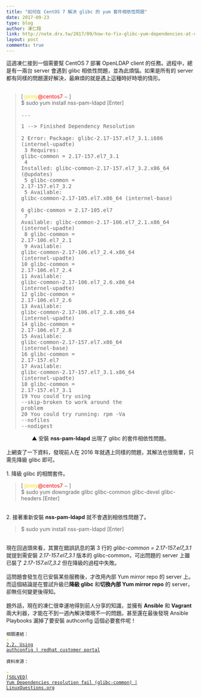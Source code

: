 ```yaml
---
title: "如何在 CentOS 7 解決 glibc 的 yum 套件相依性問題"
date: 2017-09-23
type: blog
author: 凍仁翔
link: http://note.drx.tw/2017/09/how-to-fix-glibc-yum-dependencies-at-centos-7.html
layout: post
comments: true
---
```


這週凍仁接到一個需要幫 CentOS 7 部署 OpenLDAP client 的任務。過程中，總是有一兩台 server 會遇到 glibc 相依性問題，並為此煩惱。如果是所有的 server 都有同樣的問題還好解決，最麻煩的就是遇上這種時好時壞的情形。<br /><br /><blockquote>[ <span style="color: #ffdb00;">jonny</span><span style="color: red;">@centos7</span> <span style="color: #ad7fa8;">~</span> ]<br />$ sudo yum install nss-pam-ldapd <span class="Ctrl">[Enter]</span><br /><pre>...<br /><span class="lnr"> 1</span> --&gt; Finished Dependency Resolution<br /><span class="lnr"> 2</span> Error: Package: glibc-2.17-157.el7_3.1.i686 (internel-upadte)<br /><span class="lnr"> 3</span>   Requires: glibc-common = 2.17-157.el7_3.1<br /><span class="lnr"> 4</span>   Installed: glibc-common-2.17-157.el7_3.2.x86_64 (@updates)<br /><span class="lnr"> 5</span>       glibc-common = 2.17-157.el7_3.2<br /><span class="lnr"> 5</span>   Available: glibc-common-2.17-105.el7.x86_64 (internel-base)<br /><span class="lnr"> 6</span>       glibc-common = 2.17-105.el7<br /><span class="lnr"> 7</span>   Available: glibc-common-2.17-106.el7_2.1.x86_64 (internel-upadte)<br /><span class="lnr"> 8</span>       glibc-common = 2.17-106.el7_2.1<br /><span class="lnr"> 9</span>   Available: glibc-common-2.17-106.el7_2.4.x86_64 (internel-upadte)<br /><span class="lnr">10</span>       glibc-common = 2.17-106.el7_2.4<br /><span class="lnr">11</span>   Available: glibc-common-2.17-106.el7_2.6.x86_64 (internel-upadte)<br /><span class="lnr">12</span>       glibc-common = 2.17-106.el7_2.6<br /><span class="lnr">13</span>   Available: glibc-common-2.17-106.el7_2.8.x86_64 (internel-upadte)<br /><span class="lnr">14</span>       glibc-common = 2.17-106.el7_2.8<br /><span class="lnr">15</span>   Available: glibc-common-2.17-157.el7.x86_64 (internel-base)<br /><span class="lnr">16</span>       glibc-common = 2.17-157.el7<br /><span class="lnr">17</span>   Available: glibc-common-2.17-157.el7_3.1.x86_64 (internel-upadte)<br /><span class="lnr">18</span>       glibc-common = 2.17-157.el7_3.1<br /><span class="lnr">19</span> You could try using --skip-broken to work around the problem<br /><span class="lnr">20</span> You could try running: rpm -Va --nofiles --nodigest<br /></pre></blockquote><div style="text-align: center;">▲ 安裝 <b>nss-pam-ldapd</b> 出現了 glibc 的套件相依性問題。</div><a name='more'></a><br />上網查了一下資料，發現前人在 2016 年就遇上同樣的問題，其解法也很簡單，只需先降級 glibc 即可。<br /><br />1. 降級 glibc 的相關套件。<br /><blockquote>[ <span style="color: #ffdb00;">jonny</span><span style="color: red;">@centos7</span> <span style="color: #ad7fa8;">~</span> ]<br />$ sudo yum downgrade glibc glibc-common glibc-devel glibc-headers <span class="Ctrl">[Enter]</span></blockquote><br />2. 接著重新安裝 <b>nss-pam-ldapd</b> 就不會遇到相依性問題了。<br /><blockquote>$ sudo yum install nss-pam-ldapd <span class="Ctrl">[Enter]</span></blockquote><br />現在回過頭來看，其實在錯誤訊息的第 3 行的 <i>glibc-common = 2.17-157.el7_3.1</i> 就提到需安裝 <i>2.17-157.el7_3.1</i> 版本的 glibc-common，可出問題的 server 上雖已裝了 <i>2.17-157.el7_3.2</i> 但在降級的過程中失敗。<br /><br />這問題會發生在已安裝某些服務後，才改用內部 Yum mirror repo 的 server 上。而這個結論是在嘗試升級已<b>降級 glibc</b> 和<b>切換內部 Yum mirror repo</b> 的 server，卻無任何變更後得知。<br /><br />題外話，現在的凍仁很幸運地得到前人分享的知識，並擁有 <b>Ansible</b> 和 <b>Vagrant</b> 兩大利器，才能在不到一週內解決環境不一的問題。甚至還在最後發現 Ansible Playbooks 漏掉了要安裝 authconfig 這個必要套件呢！<br /><br /><code class="ref">相關連結：<br /><span style="color: #ffdb00;">★</span> <a href="https://access.redhat.com/documentation/en-US/Red_Hat_Enterprise_Linux/7/html/System-Level_Authentication_Guide/authconfig-install.html">2.2.&nbsp;Using authconfig | redhat customer portal</a><br /><br />資料來源： <br /><span style="color: #ffdb00;">★</span> <a href="https://www.linuxquestions.org/questions/linux-newbie-8/yum-dependencies-resolution-fail-glibc-common-4175582316/" target="_blank">[SOLVED] Yum Dependencies resolution fail (glibc-common) | LinuxQuestions.org</a><br /></code>